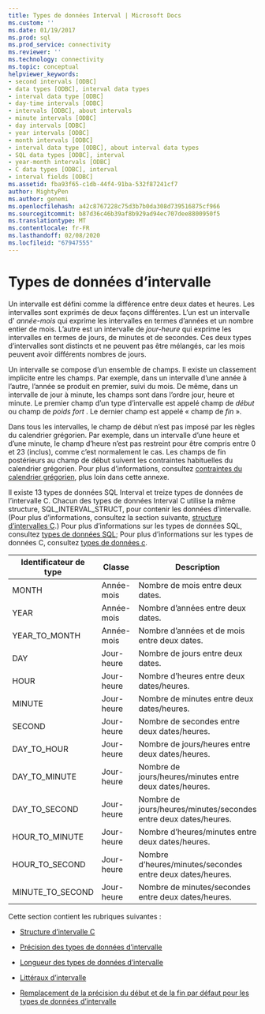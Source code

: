 ```yaml
---
title: Types de données Interval | Microsoft Docs
ms.custom: ''
ms.date: 01/19/2017
ms.prod: sql
ms.prod_service: connectivity
ms.reviewer: ''
ms.technology: connectivity
ms.topic: conceptual
helpviewer_keywords:
- second intervals [ODBC]
- data types [ODBC], interval data types
- interval data type [ODBC]
- day-time intervals [ODBC]
- intervals [ODBC], about intervals
- minute intervals [ODBC]
- day intervals [ODBC]
- year intervals [ODBC]
- month intervals [ODBC]
- interval data type [ODBC], about interval data types
- SQL data types [ODBC], interval
- year-month intervals [ODBC]
- C data types [ODBC], interval
- interval fields [ODBC]
ms.assetid: fba93f65-c1db-44f4-91ba-532f87241cf7
author: MightyPen
ms.author: genemi
ms.openlocfilehash: a42c8767228c75d3b7b0da308d739516875cf966
ms.sourcegitcommit: b87d36c46b39af8b929ad94ec707dee8800950f5
ms.translationtype: MT
ms.contentlocale: fr-FR
ms.lasthandoff: 02/08/2020
ms.locfileid: "67947555"
---
```

# <a name="interval-data-types"></a>Types de données d’intervalle
Un intervalle est défini comme la différence entre deux dates et heures. Les intervalles sont exprimés de deux façons différentes. L’un est un intervalle d' *année-mois* qui exprime les intervalles en termes d’années et un nombre entier de mois. L’autre est un intervalle de *jour-heure* qui exprime les intervalles en termes de jours, de minutes et de secondes. Ces deux types d’intervalles sont distincts et ne peuvent pas être mélangés, car les mois peuvent avoir différents nombres de jours.  
  
 Un intervalle se compose d’un ensemble de champs. Il existe un classement implicite entre les champs. Par exemple, dans un intervalle d’une année à l’autre, l’année se produit en premier, suivi du mois. De même, dans un intervalle de jour à minute, les champs sont dans l’ordre jour, heure et minute. Le premier champ d’un type d’intervalle est appelé champ de *début* ou champ de *poids fort* . Le dernier champ est appelé « champ de *fin* ».  
  
 Dans tous les intervalles, le champ de début n’est pas imposé par les règles du calendrier grégorien. Par exemple, dans un intervalle d’une heure et d’une minute, le champ d’heure n’est pas restreint pour être compris entre 0 et 23 (inclus), comme c’est normalement le cas. Les champs de fin postérieurs au champ de début suivent les contraintes habituelles du calendrier grégorien. Pour plus d’informations, consultez [contraintes du calendrier grégorien](../../../odbc/reference/appendixes/constraints-of-the-gregorian-calendar.md), plus loin dans cette annexe.  
  
 Il existe 13 types de données SQL Interval et treize types de données de l’intervalle C. Chacun des types de données Interval C utilise la même structure, SQL_INTERVAL_STRUCT, pour contenir les données d’intervalle. (Pour plus d’informations, consultez la section suivante, [structure d’intervalles C](../../../odbc/reference/appendixes/c-interval-structure.md).) Pour plus d’informations sur les types de données SQL, consultez [types de données SQL](../../../odbc/reference/appendixes/sql-data-types.md); Pour plus d’informations sur les types de données C, consultez [types de données c](../../../odbc/reference/appendixes/c-data-types.md).  
  
|Identificateur de type|Classe|Description|  
|---------------------|-----------|-----------------|  
|MONTH|Année-mois|Nombre de mois entre deux dates.|  
|YEAR|Année-mois|Nombre d’années entre deux dates.|  
|YEAR_TO_MONTH|Année-mois|Nombre d’années et de mois entre deux dates.|  
|DAY|Jour-heure|Nombre de jours entre deux dates.|  
|HOUR|Jour-heure|Nombre d’heures entre deux dates/heures.|  
|MINUTE|Jour-heure|Nombre de minutes entre deux dates/heures.|  
|SECOND|Jour-heure|Nombre de secondes entre deux dates/heures.|  
|DAY_TO_HOUR|Jour-heure|Nombre de jours/heures entre deux dates/heures.|  
|DAY_TO_MINUTE|Jour-heure|Nombre de jours/heures/minutes entre deux dates/heures.|  
|DAY_TO_SECOND|Jour-heure|Nombre de jours/heures/minutes/secondes entre deux dates/heures.|  
|HOUR_TO_MINUTE|Jour-heure|Nombre d’heures/minutes entre deux dates/heures.|  
|HOUR_TO_SECOND|Jour-heure|Nombre d’heures/minutes/secondes entre deux dates/heures.|  
|MINUTE_TO_SECOND|Jour-heure|Nombre de minutes/secondes entre deux dates/heures.|  
  
 Cette section contient les rubriques suivantes :  
  
-   [Structure d’intervalle C](../../../odbc/reference/appendixes/c-interval-structure.md)  
  
-   [Précision des types de données d’intervalle](../../../odbc/reference/appendixes/interval-data-type-precision.md)  
  
-   [Longueur des types de données d’intervalle](../../../odbc/reference/appendixes/interval-data-type-length.md)  
  
-   [Littéraux d’intervalle](../../../odbc/reference/appendixes/interval-literals.md)  
  
-   [Remplacement de la précision du début et de la fin par défaut pour les types de données d’intervalle](../../../odbc/reference/appendixes/overriding-default-leading-and-seconds-precision-for-interval-data-types.md)
